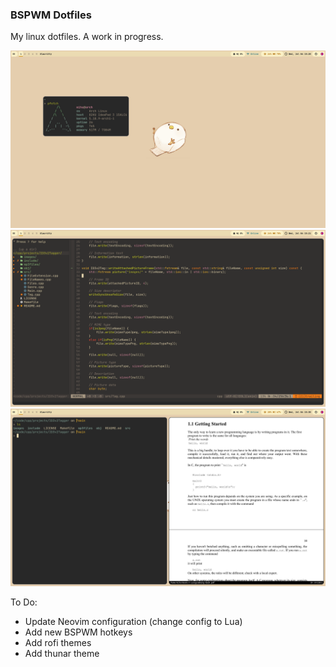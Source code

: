 ### BSPWM Dotfiles
My linux dotfiles. A work in progress.

<img src="/Screenshot/1.png"/>
<img src="/Screenshot/2.png"/>
<img src="/Screenshot/3.png"/>

To Do:
- Update Neovim configuration (change config to Lua)
- Add new BSPWM hotkeys
- Add rofi themes
- Add thunar theme
